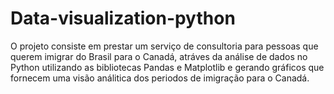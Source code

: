 # Data-visualization-python

O projeto consiste em prestar um serviço de consultoria para pessoas que querem imigrar do Brasil para o Canadá, atráves da análise de dados no Python utilizando as bibliotecas Pandas e Matplotlib e gerando gráficos que fornecem uma visão análitica dos periodos de imigração para o Canadá. 
